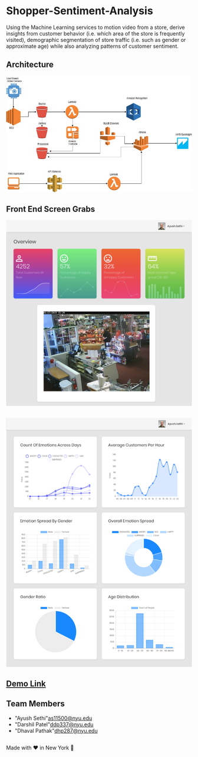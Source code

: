# Shopper-Sentiment-Analysis
Using the Machine Learning services to motion video from a store, derive insights from customer behavior (i.e. which area of the store is frequently visited), demographic segmentation of store traffic (i.e. such as gender or approximate age) while also analyzing patterns of customer sentiment.
## Architecture 
![alt text](https://github.com/darshildpatel/Shopper-Sentiment-Analysis/blob/master/Architecture.jpg)


## Front End Screen Grabs
![alt text](https://github.com/darshildpatel/Shopper-Sentiment-Analysis/blob/master/screencapture1.png)

##
![alt text](https://github.com/darshildpatel/Shopper-Sentiment-Analysis/blob/master/screencapture.png)

## [Demo Link](https://youtu.be/N6zikKSrfGE)

## <a name = "team-members"></a>Team Members
* "Ayush Sethi"<as11500@nyu.edu>
* "Darshil Patel"<ddp337@nyu.edu>
* "Dhaval Pathak"<dhp287@nyu.edu>

##



 Made with :heart: in New York :statue_of_liberty:
